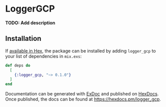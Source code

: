 # LoggerGCP

**TODO: Add description**

## Installation

If [available in Hex](https://hex.pm/docs/publish), the package can be installed
by adding `logger_gcp` to your list of dependencies in `mix.exs`:

```elixir
def deps do
  [
    {:logger_gcp, "~> 0.1.0"}
  ]
end
```

Documentation can be generated with [ExDoc](https://github.com/elixir-lang/ex_doc)
and published on [HexDocs](https://hexdocs.pm). Once published, the docs can
be found at <https://hexdocs.pm/logger_gcp>.

